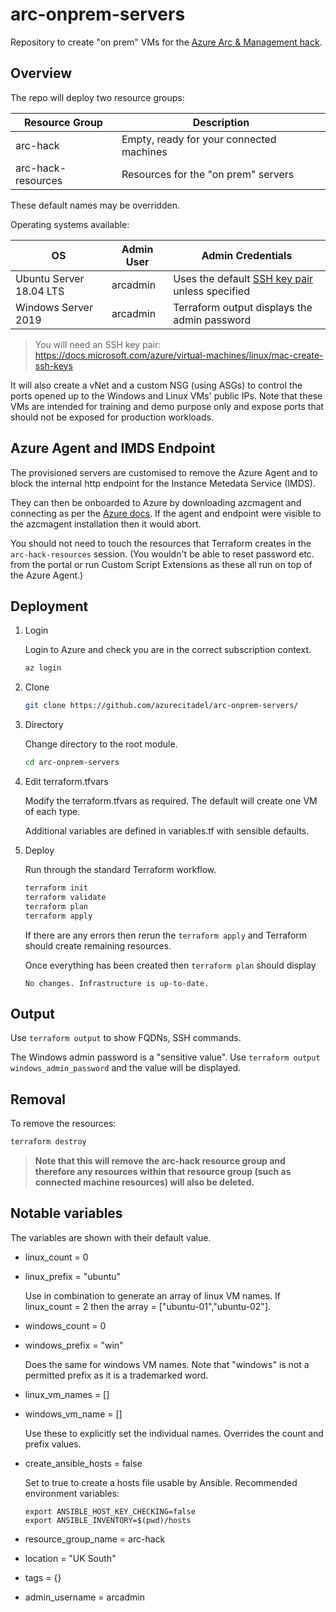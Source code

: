 # arc-onprem-servers

Repository to create "on prem" VMs for the [Azure Arc &amp; Management hack](https://www.azurecitadel.com/arc/servers-hack/).

## Overview

The repo will deploy two resource groups:

| Resource Group | Description |
|---|---|
| arc-hack | Empty, ready for your connected machines |
| arc-hack-resources | Resources for the "on prem" servers |

These default names may be overridden.

Operating systems available:

| OS | Admin User | Admin Credentials |
|---|---|---|
| Ubuntu Server 18.04 LTS | arcadmin | Uses the default [SSH key pair](https://docs.microsoft.com/azure/virtual-machines/linux/mac-create-ssh-keys) unless specified |
| Windows Server 2019 | arcadmin | Terraform output displays the admin password |

> You will need an SSH key pair: <https://docs.microsoft.com/azure/virtual-machines/linux/mac-create-ssh-keys>

It will also create a vNet and a custom NSG (using ASGs) to control the ports opened up to the Windows and Linux VMs' public IPs. Note that these VMs are intended for training and demo purpose only and expose ports that should not be exposed for production workloads.

## Azure Agent and IMDS Endpoint

The provisioned servers are customised to remove the Azure Agent and to block the internal http endpoint for the Instance Metedata Service (IMDS).

They can then be onboarded to Azure by downloading azcmagent and connecting as per the [Azure docs](https://aka.ms/AzureArcDocs). If the agent and endpoint were visible to the azcmagent installation then it would abort.

You should not need to touch the resources that Terraform creates in the `arc-hack-resources` session. (You wouldn't be able to reset password etc. from the portal or run Custom Script Extensions as these all run on top of the Azure Agent.)

## Deployment

1. Login

    Login to Azure and check you are in the correct subscription context.

    ```bash
    az login
    ```

1. Clone

   ```bash
   git clone https://github.com/azurecitadel/arc-onprem-servers/
   ```

1. Directory

    Change directory to the root module.

    ```bash
    cd arc-onprem-servers
    ```

1. Edit terraform.tfvars

    Modify the terraform.tfvars as required. The default will create one VM of each type.

    Additional variables are defined in variables.tf with sensible defaults.

1. Deploy

    Run through the standard Terraform workflow.

    ```bash
    terraform init
    terraform validate
    terraform plan
    terraform apply
    ```

    If there are any errors then rerun the `terraform apply` and Terraform should create remaining resources.

    Once everything has been created then `terraform plan` should display

    ```text
    No changes. Infrastructure is up-to-date.
    ```

## Output

Use `terraform output` to show FQDNs, SSH commands.

The Windows admin password is a "sensitive value". Use `terraform output windows_admin_password` and the value will be displayed.

## Removal

To remove the resources:

```bash
terraform destroy
```

> **Note that this will remove the arc-hack resource group and therefore any resources within that resource group (such as connected machine resources) will also be deleted.**

## Notable variables

The variables are shown with their default value.

* linux_count = 0
* linux_prefix = "ubuntu"

    Use in combination to generate an array of linux VM names. If linux_count = 2 then the array = ["ubuntu-01","ubuntu-02"].

* windows_count = 0
* windows_prefix = "win"

    Does the same for windows VM names. Note that "windows" is not a permitted prefix as it is a trademarked word.

* linux_vm_names = []
* windows_vm_name = []

    Use these to explicitly set the individual names. Overrides the count and prefix values.

* create_ansible_hosts = false

    Set to true to create a hosts file usable by Ansible. Recommended environment variables:

    ```text
    export ANSIBLE_HOST_KEY_CHECKING=false
    export ANSIBLE_INVENTORY=$(pwd)/hosts
    ```

* resource_group_name = arc-hack
* location = "UK South"
* tags = {}
* admin_username = arcadmin
